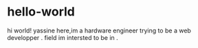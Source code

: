 # hello-world
hi world!
yassine here,im a hardware engineer trying to be a web developper .
field im intersted to be in .
